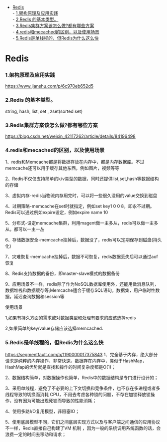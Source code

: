 - [Redis](#redis)   
        - [1.架构原理及应用实践](#1架构原理及应用实践)   
        - [2.Redis 的基本类型。](#2redis-的基本类型)   
        - [3.Redis集群方案该怎么做?都有哪些方案](#3redis集群方案该怎么做都有哪些方案)   
        - [4.redis和mecached的区别，以及使用场景](#4redis和mecached的区别以及使用场景)   
        - [5.Redis是单线程的，但Redis为什么这么快](#5redis是单线程的但redis为什么这么快)   
# Redis
### 1.架构原理及应用实践
https://www.jianshu.com/p/6c970eb652d5

### 2.Redis 的基本类型。
string, hash, list, set , zset(sorted set)

### 3.Redis集群方案该怎么做?都有哪些方案
https://blog.csdn.net/weixin_42117262/article/details/84196498
### 4.redis和mecached的区别，以及使用场景
1、redis和Memcache都是将数据存放在内存中，都是内存数据库。不过memcache还可以用于缓存其他东西，例如图片，视频等等

2、Redis不仅仅支持简单的k/v类型的数据，同时还提供list,set,hash等数据结构的存储

3、虚拟内存-redis当物流内存用完时，可以将一些很久没用的value交换到磁盘

4、过期策略-memcache在set时就指定，例如set key1 0 0 8，即永不过期。Redis可以通过例如expire设定，例如expire name 10

5、分布式-设定memcache集群，利用magent做一主多从，redis可以做一主多从。都可以一主一丛

6、存储数据安全-memcache挂掉后，数据没了，redis可以定期保存到磁盘(持久化)

7、灾难恢复-memcache挂掉后，数据不可恢复，redis数据丢失后可以通过aof恢复

8、Redis支持数据的备份，即master-slave模式的数据备份

9、应用场景不一样，redis除了作为NoSQL数据库使用外，还能用做消息队列，数据堆栈和数据缓存等;Memcache适合于缓存SQL语句，数据集，用户临时性数据，延迟查询数据和session等

使用场景

1,如果有持久方面的需求或对数据类型和处理有要求的应该选择redis

2,如果简单的key/value存储应该选择memcached.

### 5.Redis是单线程的，但Redis为什么这么快

https://segmentfault.com/a/1190000017375843
1、完全基于内存，绝大部分请求是纯粹的内存操作，非常快速。数据存在内存中，类似于HashMap，HashMap的优势就是查找和操作的时间复杂度都是O(1)；

2、数据结构简单，对数据操作也简单，Redis中的数据结构是专门进行设计的；

3、采用单线程，避免了不必要的上下文切换和竞争条件，也不存在多进程或者多线程导致的切换而消耗 CPU，不用去考虑各种锁的问题，不存在加锁释放锁操作，没有因为可能出现死锁而导致的性能消耗；

4、使用多路I/O复用模型，非阻塞IO；

5、使用底层模型不同，它们之间底层实现方式以及与客户端之间通信的应用协议不一样，Redis直接自己构建了VM 机制 ，因为一般的系统调用系统函数的话，会浪费一定的时间去移动和请求；

